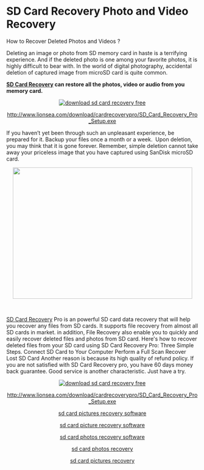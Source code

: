 SD Card Recovery Photo and Video Recovery
==========================

How to Recover Deleted Photos and Videos ?
<p>
	Deleting an image or photo from SD memory card in haste is a terrifying experience. And if the deleted&nbsp;photo&nbsp;is one among your favorite photos, it is highly difficult to bear with. In the world of digital photography, accidental deletion of captured image from microSD card is quite common.
</p>
<p>
	<a href="http://sdcardrecovery2014.webs.com/" target="_blank"><strong><span style="font-size:14px;">SD Card Recovery</span></strong></a><strong><span style="font-size:14px;"> can restore all the photos, video or audio from you memory card. </span></strong>
</p>
<p align="center">
	<a href="http://www.lionsea.com/download/cardrecoverypro/SD_Card_Recovery_Pro_Setup.exe" target="_blank"><img title="download sd card recovery free" alt="download sd card recovery free" src="http://www.drivertuner.com/blog/wp-content/uploads/2014/01/smart_03.png" /></a> 
</p>
<p align="center">
	<a href="http://www.lionsea.com/download/cardrecoverypro/SD_Card_Recovery_Pro_Setup.exe">http://www.lionsea.com/download/cardrecoverypro/SD_Card_Recovery_Pro_Setup.exe</a> 
</p>
<p>
	If you haven’t yet been through such an unpleasant experience, be prepared for it. Backup your files once a month or a week.&nbsp; Upon deletion, you may think that it is gone forever. Remember, simple deletion cannot take away your priceless image that you have captured using SanDisk microSD card.
</p>
<p align="center">
	<a href="http://www.lionsea.com/download/cardrecoverypro/SD_Card_Recovery_Pro_Setup.exe" target="_blank"><img style="width:471px;height:344px;" alt="" src="http://www.cardrecoverypro.com/blog/wp-content/uploads/2014/01/sd17.jpg" width="415" height="430" /></a> 
</p>
<a href="http://www.lionsea.com/download/cardrecoverypro/SD_Card_Recovery_Pro_Setup.exe" target="_blank"></a> 
<p>
	&nbsp;
</p>
<p>
	<a href="http://www.lionsea.com/product_sdcardrecoverypro.php" target="_blank">SD Card Recovery</a> Pro is an powerful SD card data recovery that will help you recover any files from SD cards. It supports file recovery from almost all SD cards in market. in addition, File Recovery also enable you to quickly and easily recover deleted files and photos from SD card. Here's how to recover deleted files from your SD card using SD Card Recovery Pro: Three Simple Steps. Connect SD Card to Your Computer Perform a Full Scan Recover Lost SD Card Another reason is because its high quality of refund policy. If you are not satisfied with SD Card Recovery pro, you have 60 days money back guarantee. Good service is another characteristic. Just have a try.
</p>
<p align="center">
	<a href="http://www.lionsea.com/download/cardrecoverypro/SD_Card_Recovery_Pro_Setup.exe" target="_blank"><img title="download sd card recovery free" alt="download sd card recovery free" src="http://www.drivertuner.com/blog/wp-content/uploads/2014/01/smart_03.png" /></a> 
</p>
<p align="center">
	<a href="http://www.lionsea.com/download/cardrecoverypro/SD_Card_Recovery_Pro_Setup.exe">http://www.lionsea.com/download/cardrecoverypro/SD_Card_Recovery_Pro_Setup.exe</a> 
</p>
<p align="center">
	<a href="http://sdcardrecovery2014.webs.com/">sd card pictures recovery software</a> 
</p>
<p align="center">
	<a href="http://sdcardrecovery2014.webs.com/">sd card picture recovery software</a> 
</p>
<p align="center">
	<a href="http://sdcardrecovery2014.webs.com/">sd card photos recovery software</a> 
</p>
<p align="center">
	<a href="http://sdcardrecovery2014.webs.com/">sd card photos recovery</a> 
</p>
<p align="center">
	<a href="http://sdcardrecovery2014.webs.com/">sd card pictures recovery</a> 
</p>
